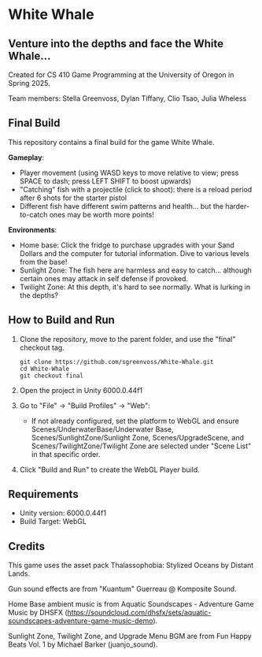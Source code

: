 # White Whale
## Venture into the depths and face the White Whale...

Created for CS 410 Game Programming at the University of Oregon in Spring 2025.

Team members: Stella Greenvoss, Dylan Tiffany, Clio Tsao, Julia Wheless

## Final Build
This repository contains a final build for the game White Whale.

**Gameplay**:  
  - Player movement (using WASD keys to move relative to view; press SPACE to dash; press LEFT SHIFT to boost upwards)
  - "Catching" fish with a projectile (click to shoot): there is a reload period after 6 shots for the starter pistol
  - Different fish have different swim patterns and health... but the harder-to-catch ones may be worth more points!

**Environments**:  
  - Home base: Click the fridge to purchase upgrades with your Sand Dollars and the computer for tutorial information. Dive to various levels from the base!
  - Sunlight Zone: The fish here are harmless and easy to catch... although certain ones may attack in self defense if provoked.
  - Twilight Zone: At this depth, it's hard to see normally. What is lurking in the depths?

## How to Build and Run
1. Clone the repository, move to the parent folder, and use the "final" checkout tag.

   ```
   git clone https://github.com/sgreenvoss/White-Whale.git
   cd White-Whale
   git checkout final
   ```

2. Open the project in Unity 6000.0.44f1
3. Go to "File" → "Build Profiles" → "Web":
   - If not already configured, set the platform to WebGL and ensure Scenes/UnderwaterBase/Underwater Base, Scenes/SunlightZone/Sunlight Zone, Scenes/UpgradeScene, and Scenes/TwilightZone/Twilight Zone are selected under "Scene List" in that specific order.
4. Click "Build and Run" to create the WebGL Player build.

## Requirements
- Unity version: 6000.0.44f1
- Build Target: WebGL

## Credits

This game uses the asset pack Thalassophobia: Stylized Oceans by Distant Lands.

Gun sound effects are from "Kuantum" Guerreau @ Komposite Sound.

Home Base ambient music is from Aquatic Soundscapes - Adventure Game Music by DHSFX (https://soundcloud.com/dhsfx/sets/aquatic-soundscapes-adventure-game-music-demo).

Sunlight Zone, Twilight Zone, and Upgrade Menu BGM are from Fun Happy Beats Vol. 1 by Michael Barker (juanjo_sound).
